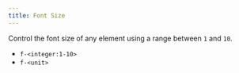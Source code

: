```yaml
---
title: Font Size
---
```


Control the font size of any element using a range between `1` and `10`.

- `f-<integer:1-10>`
- `f-<unit>`


